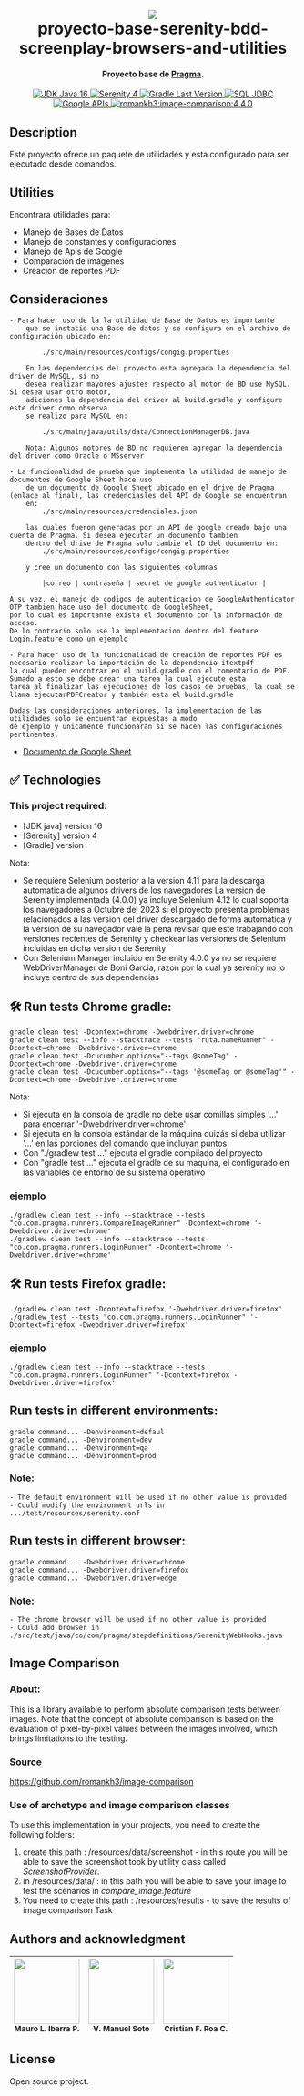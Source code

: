 <h1 align="center">
  <br>
  <a href="http://www.amitmerchant.com/electron-markdownify"><img src="https://f.hubspotusercontent20.net/hubfs/2829524/Copia%20de%20LOGOTIPO_original-2.png"></a>
  <br>
  proyecto-base-serenity-bdd-screenplay-browsers-and-utilities
  <br>
</h1>

<h4 align="center">Proyecto base de <a href="https://github.com/karatelabs/karate" target="_blank">Pragma</a>.</h4>


<p align="center">
  <a href="https://www.oracle.com/java/technologies/javase-jdk16-downloads.html">
    <img src="https://img.shields.io/badge/JDK_Java-16-orange.svg" alt="JDK Java 16">
  </a>
  <a href="https://serenity-bdd.info/">
    <img src="https://img.shields.io/badge/Serenity-4-blueviolet.svg" alt="Serenity 4">
  </a>
  <a href="https://gradle.org/releases/">
    <img src="https://img.shields.io/badge/Gradle-latest_version-green.svg" alt="Gradle Last Version">
  </a>
  <a href="https://docs.oracle.com/javase/8/docs/technotes/guides/jdbc/">
    <img src="https://img.shields.io/badge/SQL-JDBC-blue.svg" alt="SQL JDBC">
  </a>
  <a href="https://developers.google.com/api-client-library">
    <img src="https://img.shields.io/badge/Google_APIs-Services-red.svg" alt="Google APIs">
  </a>
  <a href="https://github.com/romankh3/image-comparison">
    <img src="https://img.shields.io/badge/romankh3:image--comparison-4.4.0-yellow.svg" alt="romankh3:image-comparison:4.4.0">
  </a>
</p>


## Description
Este proyecto ofrece un paquete de utilidades y esta configurado para ser ejecutado desde comandos.

## Utilities
Encontrara utilidades para:
- Manejo de Bases de Datos
- Manejo de constantes y configuraciones
- Manejo de Apis de Google
- Comparación de imágenes
- Creación de reportes PDF

## Consideraciones
    - Para hacer uso de la la utilidad de Base de Datos es importante 
        que se instacie una Base de datos y se configura en el archivo de configuración ubicado en:

            ./src/main/resources/configs/congig.properties

        En las dependencias del proyecto esta agregada la dependencia del driver de MySQL, si no 
        desea realizar mayores ajustes respecto al motor de BD use MySQL. Si desea usar otro motor, 
        adiciones la dependencia del driver al build.gradle y configure este driver como observa 
        se realizo para MySQL en: 
    
            ./src/main/java/utils/data/ConnectionManagerDB.java
        
        Nota: Algunos motores de BD no requieren agregar la dependencia del driver como Oracle o MSserver

    - La funcionalidad de prueba que implementa la utilidad de manejo de documentos de Google Sheet hace uso
        de un documento de Google Sheet ubicado en el drive de Pragma (enlace al final), las credenciasles del API de Google se encuentran
        en: 
            ./src/main/resources/credenciales.json
    
        las cuales fueron generadas por un API de google creado bajo una cuenta de Pragma. Si desea ejecutar un documento tambien 
        dentro del drive de Pragma solo cambie el ID del documento en:
            ./src/main/resources/configs/congig.properties
        
        y cree un documento con las siguientes columnas
    
            |correo | contraseña | secret de google authenticator |
    
    A su vez, el manejo de codigos de autenticacion de GoogleAuthenticator OTP tambien hace uso del documento de GoogleSheet,
    por lo cual es importante exista el documento con la información de acceso. 
    De lo contrario solo use la implementacion dentro del feature Login.feature como un ejemplo
    
    - Para hacer uso de la funcionalidad de creación de reportes PDF es necesario realizar la importación de la dependencia itextpdf
    la cual pueden encontrar en el build.gradle con el comentario de PDF. Sumado a esto se debe crear una tarea la cual ejecute esta
    tarea al finalizar las ejecuciones de los casos de pruebas, la cual se llama ejecutarPDFCreator y también esta el build.gradle

    Dadas las consideraciones anteriores, la implementacion de las utilidades solo se encuentran expuestas a modo 
    de ejemplo y unicamente funcionaran si se hacen las configuraciones pertinentes.

-   [Documento de Google Sheet](https://docs.google.com/spreadsheets/d/1t2q5uJ1-rTwx0_AhS7mHKnaehTnLqGK8RR_I6ExZRHc/edit#gid=0)

## ✅ Technologies
### This project required:
- [JDK java] version 16
- [Serenity] version 4
- [Gradle] version

Nota: 
*   Se requiere Selenium posterior a la version 4.11 para la descarga automatica de algunos drivers de los navegadores
    La version de Serenity implementada (4.0.0) ya incluye Selenium 4.12 lo cual soporta los navegadores a Octubre del 2023
    si el proyecto presenta problemas relacionados a las version del driver descargado de forma automatica y la version de su 
    navegador vale la pena revisar que este trabajando con versiones recientes de Serenity y checkear las versiones de Selenium
    incluidas en dicha version de Serenity
*   Con Selenium Manager incluido en Serenity 4.0.0 ya no se requiere WebDriverManager de Boni Garcia, razon por la cual ya
    serenity no lo incluye dentro de sus dependencias


##  🛠️ Run tests Chrome gradle:
```
gradle clean test -Dcontext=chrome -Dwebdriver.driver=chrome
gradle clean test --info --stacktrace --tests "ruta.nameRunner" -Dcontext=chrome -Dwebdriver.driver=chrome
gradle clean test -Dcucumber.options="--tags @someTag" -Dcontext=chrome -Dwebdriver.driver=chrome
gradle clean test -Dcucumber.options="--tags '@someTag or @someTag'" -Dcontext=chrome -Dwebdriver.driver=chrome
```

Nota:

*   Si ejecuta en la consola de gradle no debe usar comillas simples '...' para encerrar '-Dwebdriver.driver=chrome'
*   Si ejecuta en la consola estándar de la máquina quizás si deba utilizar '...' en las porciones del comando que incluyan puntos
*   Con "./gradlew test ..." ejecuta el gradle compilado del proyecto
*   Con "gradle test ..." ejecuta el gradle de su maquina, el configurado en las variables de entorno de su sistema operativo


### ejemplo
```
./gradlew clean test --info --stacktrace --tests "co.com.pragma.runners.CompareImageRunner" -Dcontext=chrome '-Dwebdriver.driver=chrome'
./gradlew clean test --info --stacktrace --tests "co.com.pragma.runners.LoginRunner" -Dcontext=chrome '-Dwebdriver.driver=chrome'
```


##  🛠️ Run tests Firefox gradle:
```
./gradlew clean test -Dcontext=firefox '-Dwebdriver.driver=firefox'
./gradlew test --tests "co.com.pragma.runners.LoginRunner" '-Dcontext=firefox -Dwebdriver.driver=firefox'
```
### ejemplo
```
./gradlew clean test --info --stacktrace --tests "co.com.pragma.runners.LoginRunner" '-Dcontext=firefox -Dwebdriver.driver=firefox'
```

## **Run tests in different environments:**
```
gradle command... -Denvironment=defaul
gradle command... -Denvironment=dev
gradle command... -Denvironment=qa
gradle command... -Denvironment=prod
```
### Note: 
    - The default environment will be used if no other value is provided
    - Could modify the environment urls in .../test/resources/serenity.conf


## **Run tests in different browser:**
```
gradle command... -Dwebdriver.driver=chrome
gradle command... -Dwebdriver.driver=firefox
gradle command... -Dwebdriver.driver=edge
```
### Note:
    - The chrome browser will be used if no other value is provided
    - Could add browser in ./src/test/java/co/com/pragma/stepdefinitions/SerenityWebHooks.java

## Image Comparison
### About:
This is a library available to perform absolute comparison tests between images. Note that the concept of absolute comparison is based on the evaluation of pixel-by-pixel values between the images involved, which brings limitations to the testing.
### Source
https://github.com/romankh3/image-comparison
### Use of archetype and image comparison classes
To use this implementation in your projects, you need to create the following folders:
1. create this path : /resources/data/screenshot - in this route you will be able to save the screenshot took by utility class called *ScreenshotProvider*.
2. in  /resources/data/ : in this path you will be able to save your image to test the scenarios in *compare_image.feature*
3. You need to create this path : /resources/results - to save the results of image comparison Task 

## Authors and acknowledgment

| [<img src="https://gitlab.com/uploads/-/system/user/avatar/13437423/avatar.png?width=400" width=115><br><sub>Mauro L. Ibarra P.</sub>](https://gitlab.com/mauro.ibarrap) <br/> | [<img src="https://secure.gravatar.com/avatar/6058d585f70156b4559f8e32b753252b?s=800&d=identicon" width=115><br><sub>V. Manuel Soto</sub>](https://gitlab.com/victor.soto1) | [<img src="https://gitlab.com/uploads/-/system/user/avatar/15033064/avatar.png?width=400" width=115><br><sub>Cristian F. Roa C.</sub>](https://gitlab.com/cristian.roa) <br/> |
|:------------------------------------------------------------------------------------------------------------------------------------------------------------------------------:|:---------------------------------------------------------------------------------------------------------------------------------------------------------------------------:|:-----------------------------------------------------------------------------------------------------------------------------------------------------------------------------:|

## License
Open source project.

